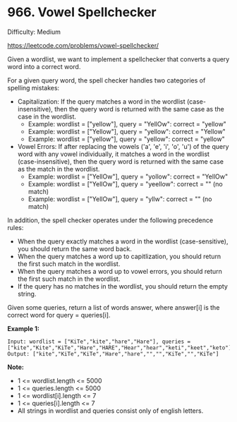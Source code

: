 # 966. Vowel Spellchecker

Difficulty: Medium

https://leetcode.com/problems/vowel-spellchecker/

Given a wordlist, we want to implement a spellchecker that converts a query word into a correct word.

For a given query word, the spell checker handles two categories of spelling mistakes:

* Capitalization: If the query matches a word in the wordlist (case-insensitive), then the query word is returned with the same case as the case in the wordlist.
    * Example: wordlist = ["yellow"], query = "YellOw": correct = "yellow"
    * Example: wordlist = ["Yellow"], query = "yellow": correct = "Yellow"
    * Example: wordlist = ["yellow"], query = "yellow": correct = "yellow"
* Vowel Errors: If after replacing the vowels ('a', 'e', 'i', 'o', 'u') of the query word with any vowel individually, it matches a word in the wordlist (case-insensitive), then the query word is returned with the same case as the match in the wordlist.
    * Example: wordlist = ["YellOw"], query = "yollow": correct = "YellOw"
    * Example: wordlist = ["YellOw"], query = "yeellow": correct = "" (no match)
    * Example: wordlist = ["YellOw"], query = "yllw": correct = "" (no match)

In addition, the spell checker operates under the following precedence rules:

* When the query exactly matches a word in the wordlist (case-sensitive), you should return the same word back.
* When the query matches a word up to capitlization, you should return the first such match in the wordlist.
* When the query matches a word up to vowel errors, you should return the first such match in the wordlist.
* If the query has no matches in the wordlist, you should return the empty string.

Given some queries, return a list of words answer, where answer[i] is the correct word for query = queries[i].

**Example 1:**
```
Input: wordlist = ["KiTe","kite","hare","Hare"], queries = ["kite","Kite","KiTe","Hare","HARE","Hear","hear","keti","keet","keto"]
Output: ["kite","KiTe","KiTe","Hare","hare","","","KiTe","","KiTe"]
```

**Note:**

* 1 <= wordlist.length <= 5000
* 1 <= queries.length <= 5000
* 1 <= wordlist[i].length <= 7
* 1 <= queries[i].length <= 7
* All strings in wordlist and queries consist only of english letters.
